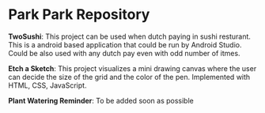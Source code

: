 # Park Park Repository
**TwoSushi**: This project can be used when dutch paying in sushi resturant. This is a android based application that could be run by Android Studio. 
Could be also used with any dutch pay even with odd number of itmes. 

**Etch a Sketch**: This project visualizes a mini drawing canvas where the user can decide the size of the grid and the color of the pen. Implemented with HTML, CSS, JavaScript.

**Plant Watering Reminder**: To be added soon as possible
